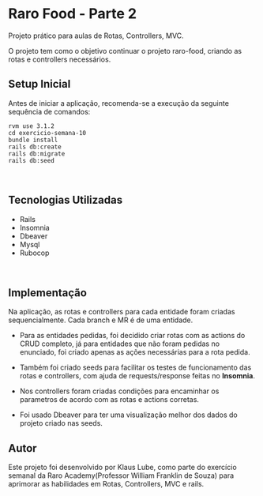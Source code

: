 # Raro Food - Parte 2 

Projeto prático para aulas de Rotas, Controllers, MVC.

O projeto tem como o objetivo continuar o projeto raro-food, criando as rotas e controllers necessários.


## Setup Inicial

Antes de iniciar a aplicação, recomenda-se a execução da seguinte sequência de comandos:

```
rvm use 3.1.2
cd exercicio-semana-10
bundle install
rails db:create
rails db:migrate
rails db:seed
```

<br>

## Tecnologias Utilizadas

- Rails
- Insomnia
- Dbeaver
- Mysql
- Rubocop

<br>

## Implementação

Na aplicação, as rotas e controllers para cada entidade foram criadas sequencialmente. Cada branch e MR é de uma entidade. 
- Para as entidades pedidas, foi decidido criar rotas com as actions do CRUD completo, já para entidades que não foram pedidas no enunciado, foi criado apenas as ações necessárias para a rota pedida.

- Também foi criado seeds para facilitar os testes de funcionamento das rotas e controllers, com ajuda de  requests/response feitas no <b>Insomnia</b>.

- Nos controllers foram criadas condições para encaminhar os parametros de acordo com as rotas e actions corretas.

- Foi usado Dbeaver para ter uma visualização melhor dos dados do projeto criado nas seeds.


## Autor

Este projeto foi desenvolvido por Klaus Lube, como parte do exercício semanal da Raro Academy(Professor William Franklin de Souza) para aprimorar as habilidades em Rotas, Controllers, MVC e rails.
